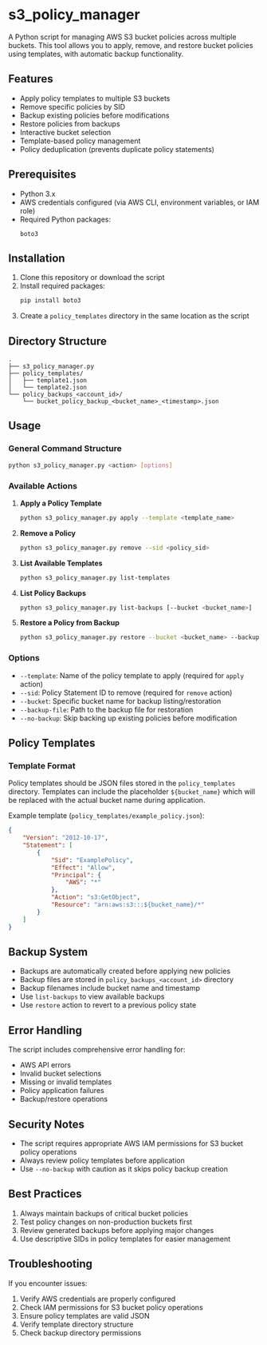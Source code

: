 # s3_policy_manager
A Python script for managing AWS S3 bucket policies across multiple buckets. This tool allows you to apply, remove, and restore bucket policies using templates, with automatic backup functionality.

## Features

- Apply policy templates to multiple S3 buckets
- Remove specific policies by SID
- Backup existing policies before modifications
- Restore policies from backups
- Interactive bucket selection
- Template-based policy management
- Policy deduplication (prevents duplicate policy statements)

## Prerequisites

- Python 3.x
- AWS credentials configured (via AWS CLI, environment variables, or IAM role)
- Required Python packages:
  ```
  boto3
  ```

## Installation

1. Clone this repository or download the script
2. Install required packages:
   ```bash
   pip install boto3
   ```
3. Create a `policy_templates` directory in the same location as the script

## Directory Structure

```
.
├── s3_policy_manager.py
├── policy_templates/
│   ├── template1.json
│   └── template2.json
└── policy_backups_<account_id>/
    └── bucket_policy_backup_<bucket_name>_<timestamp>.json
```

## Usage

### General Command Structure

```bash
python s3_policy_manager.py <action> [options]
```

### Available Actions

1. **Apply a Policy Template**
   ```bash
   python s3_policy_manager.py apply --template <template_name>
   ```

2. **Remove a Policy**
   ```bash
   python s3_policy_manager.py remove --sid <policy_sid>
   ```

3. **List Available Templates**
   ```bash
   python s3_policy_manager.py list-templates
   ```

4. **List Policy Backups**
   ```bash
   python s3_policy_manager.py list-backups [--bucket <bucket_name>]
   ```

5. **Restore a Policy from Backup**
   ```bash
   python s3_policy_manager.py restore --bucket <bucket_name> --backup-file <path_to_backup>
   ```

### Options

- `--template`: Name of the policy template to apply (required for `apply` action)
- `--sid`: Policy Statement ID to remove (required for `remove` action)
- `--bucket`: Specific bucket name for backup listing/restoration
- `--backup-file`: Path to the backup file for restoration
- `--no-backup`: Skip backing up existing policies before modification

## Policy Templates

### Template Format

Policy templates should be JSON files stored in the `policy_templates` directory. Templates can include the placeholder `${bucket_name}` which will be replaced with the actual bucket name during application.

Example template (`policy_templates/example_policy.json`):
```json
{
    "Version": "2012-10-17",
    "Statement": [
        {
            "Sid": "ExamplePolicy",
            "Effect": "Allow",
            "Principal": {
                "AWS": "*"
            },
            "Action": "s3:GetObject",
            "Resource": "arn:aws:s3:::${bucket_name}/*"
        }
    ]
}
```

## Backup System

- Backups are automatically created before applying new policies
- Backup files are stored in `policy_backups_<account_id>` directory
- Backup filenames include bucket name and timestamp
- Use `list-backups` to view available backups
- Use `restore` action to revert to a previous policy state

## Error Handling

The script includes comprehensive error handling for:
- AWS API errors
- Invalid bucket selections
- Missing or invalid templates
- Policy application failures
- Backup/restore operations

## Security Notes

- The script requires appropriate AWS IAM permissions for S3 bucket policy operations
- Always review policy templates before application
- Use `--no-backup` with caution as it skips policy backup creation

## Best Practices

1. Always maintain backups of critical bucket policies
2. Test policy changes on non-production buckets first
3. Review generated backups before applying major changes
4. Use descriptive SIDs in policy templates for easier management

## Troubleshooting

If you encounter issues:

1. Verify AWS credentials are properly configured
2. Check IAM permissions for S3 bucket policy operations
3. Ensure policy templates are valid JSON
4. Verify template directory structure
5. Check backup directory permissions
